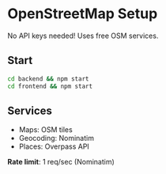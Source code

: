 # OpenStreetMap Setup

No API keys needed! Uses free OSM services.

## Start
```bash
cd backend && npm start
cd frontend && npm start
```

## Services
- Maps: OSM tiles
- Geocoding: Nominatim
- Places: Overpass API

**Rate limit**: 1 req/sec (Nominatim)
